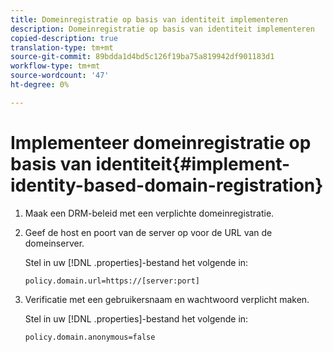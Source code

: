 ```yaml
---
title: Domeinregistratie op basis van identiteit implementeren
description: Domeinregistratie op basis van identiteit implementeren
copied-description: true
translation-type: tm+mt
source-git-commit: 89bdda1d4bd5c126f19ba75a819942df901183d1
workflow-type: tm+mt
source-wordcount: '47'
ht-degree: 0%

---
```



# Implementeer domeinregistratie op basis van identiteit{#implement-identity-based-domain-registration}

1. Maak een DRM-beleid met een verplichte domeinregistratie.
1. Geef de host en poort van de server op voor de URL van de domeinserver.

   Stel in uw [!DNL .properties]-bestand het volgende in:

   ```
   policy.domain.url=https://[server:port] 
   ```

1. Verificatie met een gebruikersnaam en wachtwoord verplicht maken.

   Stel in uw [!DNL .properties]-bestand het volgende in:

   ```
   policy.domain.anonymous=false 
   ```
